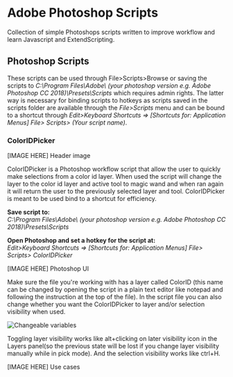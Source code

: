 # Adobe Photoshop Scripts

Collection of simple Photoshops scripts written to improve workflow and learn Javascript and ExtendScripting.

## Photoshop Scripts

These scripts can be used through File>Scripts>Browse or saving the scripts to *C:\Program Files\Adobe\ (your photoshop version e.g. Adobe Photoshop CC 2018)\Presets\Scripts* which requires admin rights.
The latter way is necessary for binding scripts to hotkeys as scripts saved in the scripts folder are available through the *File>Scripts* menu and can be bound to a shortcut through *Edit>Keyboard Shortcuts => [Shortcuts for: Application Menus] File> Scripts> (Your script name)*.

### ColorIDPicker

[IMAGE HERE] Header image

ColorIDPicker is a Photoshop workflow script that allow the user to quickly make selections from a color id layer.
When used the script will change the layer to the color id layer and active tool to magic wand and when ran again it will return the user to the previously selected layer and tool.
ColorIDPicker is meant to be used bind to a shortcut for efficiency.

**Save script to:**  
*C:\Program Files\Adobe\ (your photoshop version e.g. Adobe Photoshop CC 2018)\Presets\Scripts*

**Open Photoshop and set a hotkey for the script at:**  
*Edit>Keyboard Shortcuts => [Shortcuts for: Application Menus] File> Scripts> ColorIDPicker*

[IMAGE HERE] Photoshop UI

Make sure the file you're working with has a layer called ColorID 
(this name can be changed by opening the script in a plain text editor like notepad and following the instruction at the top of the file).
In the script file you can also change whether you want the ColorIDPicker to layer and/or selection visibility when used.

![Changeable variables](https://github.com/korintic/AdobePhotoshopScripts/blob/master/Images/ChangeableVariables.png "ColorIDPicker.cs")

Toggling layer visibility works like alt+clicking on later visibility icon in the Layers panel(so the previous state will be lost if you change layer visibility manually while in pick mode).
And the selection visibility works like ctrl+H.


[IMAGE HERE] Use cases